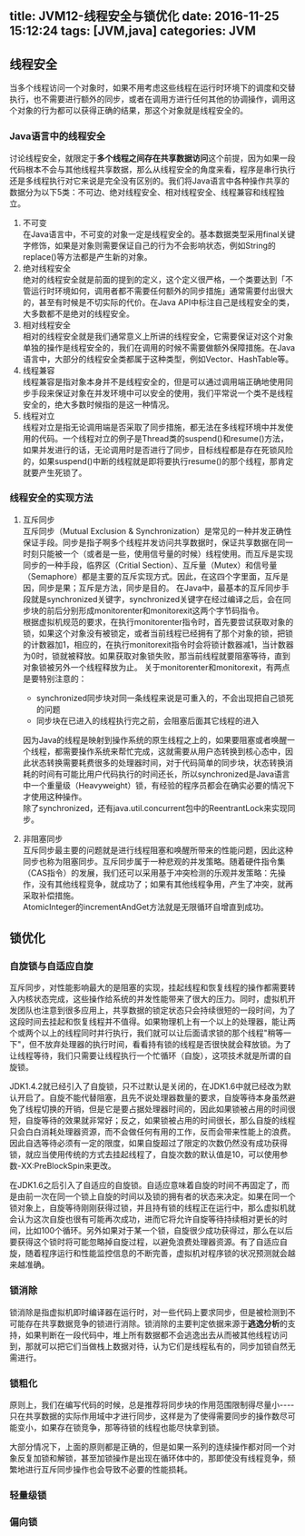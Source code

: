 title: JVM12-线程安全与锁优化
date: 2016-11-25 15:12:24
tags: [JVM,java]
categories: JVM
---

## 线程安全
当多个线程访问一个对象时，如果不用考虑这些线程在运行时环境下的调度和交替执行，也不需要进行额外的同步，或者在调用方进行任何其他的协调操作，调用这个对象的行为都可以获得正确的结果，那这个对象就是线程安全的。

### Java语言中的线程安全
讨论线程安全，就限定于**多个线程之间存在共享数据访问**这个前提，因为如果一段代码根本不会与其他线程共享数据，那么从线程安全的角度来看，程序是串行执行还是多线程执行对它来说是完全没有区别的。我们将Java语言中各种操作共享的数据分为以下5类：不可边、绝对线程安全、相对线程安全、线程兼容和线程独立。
<!--more-->
1. 不可变		
	在Java语言中，不可变的对象一定是线程安全的。基本数据类型采用final关键字修饰，如果是对象则需要保证自己的行为不会影响状态，例如String的replace()等方法都是产生新的对象。
2. 绝对线程安全		
	绝对的线程安全就是前面的提到的定义，这个定义很严格，一个类要达到「不管运行时环境如何，调用者都不需要任何额外的同步措施」通常需要付出很大的，甚至有时候是不切实际的代价。在Java API中标注自己是线程安全的类，大多数都不是绝对的线程安全。
3. 相对线程安全			
	相对的线程安全就是我们通常意义上所讲的线程安全，它需要保证对这个对象单独的操作是线程安全的，我们在调用的时候不需要做额外保障措施。在Java语言中，大部分的线程安全类都属于这种类型，例如Vector、HashTable等。
4. 线程兼容			
	线程兼容是指对象本身并不是线程安全的，但是可以通过调用端正确地使用同步手段来保证对象在并发环境中可以安全的使用，我们平常说一个类不是线程安全的，绝大多数时候指的是这一种情况。
5. 线程对立		
	线程对立是指无论调用端是否采取了同步措施，都无法在多线程环境中并发使用的代码。一个线程对立的例子是Thread类的suspend()和resume()方法，如果并发进行的话，无论调用时是否进行了同步，目标线程都是存在死锁风险的，如果suspend()中断的线程就是即将要执行resume()的那个线程，那肯定就要产生死锁了。
	
### 线程安全的实现方法

1. 互斥同步			
	互斥同步（Mutual Exclusion & Synchronization）是常见的一种并发正确性保证手段。同步是指子啊多个线程并发访问共享数据时，保证共享数据在同一时刻只能被一个（或者是一些，使用信号量的时候）线程使用。而互斥是实现同步的一种手段，临界区（Critial Section）、互斥量（Mutex）和信号量（Semaphore）都是主要的互斥实现方式。因此，在这四个字里面，互斥是因，同步是果；互斥是方法，同步是目的。
	在Java中，最基本的互斥同步手段就是synchronized关键字，synchronized关键字在经过编译之后，会在同步块的前后分别形成monitorenter和monitorexit这两个字节码指令。		
	根据虚拟机规范的要求，在执行monitorenter指令时，首先要尝试获取对象的锁，如果这个对象没有被锁定，或者当前线程已经拥有了那个对象的锁，把锁的计数器加1，相应的，在执行monitorexit指令时会将锁计数器减1，当计数器为0时，锁就被释放。如果获取对象锁失败，那当前线程就要阻塞等待，直到对象锁被另外一个线程释放为止。
	关于monitorenter和monitorexit，有两点是要特别注意的：
	* synchronized同步块对同一条线程来说是可重入的，不会出现把自己锁死的问题
	* 同步块在已进入的线程执行完之前，会阻塞后面其它线程的进入
	
	因为Java的线程是映射到操作系统的原生线程之上的，如果要阻塞或者唤醒一个线程，都需要操作系统来帮忙完成，这就需要从用户态转换到核心态中，因此状态转换需要耗费很多的处理器时间，对于代码简单的同步块，状态转换消耗的时间有可能比用户代码执行的时间还长，所以synchronized是Java语言中一个重量级（Heavyweight）锁，有经验的程序员都会在确实必要的情况下才使用这种操作。		
	除了synchronized，还有java.util.concurrent包中的ReentrantLock来实现同步。
2. 非阻塞同步	
	互斥同步最主要的问题就是进行线程阻塞和唤醒所带来的性能问题，因此这种同步也称为阻塞同步。互斥同步属于一种悲观的并发策略。随着硬件指令集（CAS指令）的发展，我们还可以采用基于冲突检测的乐观并发策略：先操作，没有其他线程竞争，就成功了；如果有其他线程争用，产生了冲突，就再采取补偿措施。		
	AtomicInteger的incrementAndGet方法就是无限循环自增直到成功。

## 锁优化
### 自旋锁与自适应自旋
互斥同步，对性能影响最大的是阻塞的实现，挂起线程和恢复线程的操作都需要转入内核状态完成，这些操作给系统的并发性能带来了很大的压力。同时，虚拟机开发团队也注意到很多应用上，共享数据的锁定状态只会持续很短的一段时间，为了这段时间去挂起和恢复线程并不值得。如果物理机上有一个以上的处理器，能让两个或两个以上的线程同时并行执行，我们就可以让后面请求锁的那个线程"稍等一下"，但不放弃处理器的执行时间，看看持有锁的线程是否很快就会释放锁。为了让线程等待，我们只需要让线程执行一个忙循环（自旋），这项技术就是所谓的自旋锁。

JDK1.4.2就已经引入了自旋锁，只不过默认是关闭的，在JDK1.6中就已经改为默认开启了。自旋不能代替阻塞，且先不说处理器数量的要求，自旋等待本身虽然避免了线程切换的开销，但是它是要占据处理器时间的，因此如果锁被占用的时间很短，自旋等待的效果就非常好；反之，如果锁被占用的时间很长，那么自旋的线程只会白白消耗处理器资源，而不会做任何有用的工作，反而会带来性能上的浪费。因此自选等待必须有一定的限度，如果自旋超过了限定的次数仍然没有成功获得锁，就应当使用传统的方式去挂起线程了，自旋次数的默认值是10，可以使用参数-XX:PreBlockSpin来更改。

在JDK1.6之后引入了自适应的自旋锁。自适应意味着自旋的时间不再固定了，而是由前一次在同一个锁上自旋的时间以及锁的拥有者的状态来决定。如果在同一个锁对象上，自旋等待刚刚获得过锁，并且持有锁的线程正在运行中，那么虚拟机就会认为这次自旋也很有可能再次成功，进而它将允许自旋等待持续相对更长的时间，比如100个循环。另外如果对于某一个锁，自旋很少成功获得过，那么在以后要获得这个锁时将可能忽略掉自旋过程，以避免浪费处理器资源。有了自适应自旋，随着程序运行和性能监控信息的不断完善，虚拟机对程序锁的状况预测就会越来越准确。

### 锁消除
锁消除是指虚拟机即时编译器在运行时，对一些代码上要求同步，但是被检测到不可能存在共享数据竞争的锁进行消除。锁消除的主要判定依据来源于**逃逸分析**的支持，如果判断在一段代码中，堆上所有数据都不会逃逸出去从而被其他线程访问到，那就可以把它们当做栈上数据对待，认为它们是线程私有的，同步加锁自然无需进行。

### 锁粗化
原则上，我们在编写代码的时候，总是推荐将同步块的作用范围限制得尽量小----只在共享数据的实际作用域中才进行同步，这样是为了使得需要同步的操作数尽可能变小，如果存在锁竞争，那等待锁的线程也能尽快拿到锁。

大部分情况下，上面的原则都是正确的，但是如果一系列的连续操作都对同一个对象反复加锁和解锁，甚至加锁操作是出现在循环体中的，那即使没有线程竞争，频繁地进行互斥同步操作也会导致不必要的性能损耗。

### 轻量级锁

### 偏向锁